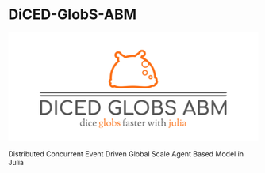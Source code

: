 # DiCED-GlobS-ABM

![logo](diced-globs-logo.png)

Distributed Concurrent Event Driven Global Scale Agent Based Model in Julia
